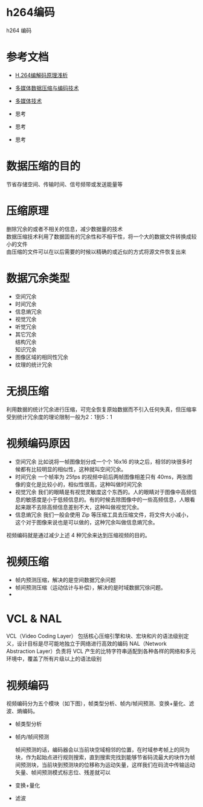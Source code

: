 # h264编码

h264 编码

# 参考文档
* [H.264编解码原理浅析](https://zhuanlan.zhihu.com/p/158392753)
* [多媒体数据压缩与编码技术](https://wenku.baidu.com/view/b4dcc68c9dc3d5bbfd0a79563c1ec5da51e2d672.html?_wkts_=1702972386532)
* [多媒体技术](https://wenku.baidu.com/view/60c4f40e31126edb6e1a100d?aggId=b4dcc68c9dc3d5bbfd0a79563c1ec5da51e2d672&fr=catalogMain_text_ernie_recall_backup_new%3Awk_recommend_main3&_wkts_=1703060843451)

* 思考
* 思考
* 思考

# 数据压缩的目的

  节省存储空间、传输时间、信号频带或发送能量等

# 压缩原理

  删除冗余的或者不相关的信息，减少数据量的技术  
  数据压缩技术利用了数据固有的冗余性和不相干性，将一个大的数据文件转换成较小的文件  
  由压缩的文件可以在以后需要的时候以精确的或近似的方式将源文件恢复出来  

# 数据冗余类型

* 空间冗余
* 时间冗余
* 信息熵冗余
* 视觉冗余
* 听觉冗余
* 其它冗余  
    结构冗余  
    知识冗余  
* 图像区域的相同性冗余
* 纹理的统计冗余

# 无损压缩

利用数据的统计冗余进行压缩，可完全恢复原始数据而不引入任何失真，但压缩率受到统计冗余度的理论限制一般为2：1到5：1


# 视频编码原因

* 空间冗余 比如说将一帧图像划分成一个个 16x16 的块之后，相邻的块很多时候都有比较明显的相似性，这种就叫空间冗余。 
* 时间冗余 一个帧率为 25fps 的视频中前后两帧图像相差只有 40ms，两张图像的变化是比较小的，相似性很高，这种叫做时间冗余   
* 视觉冗余 我们的眼睛是有视觉灵敏度这个东西的。人的眼睛对于图像中高频信息的敏感度是小于低频信息的。有的时候去除图像中的一些高频信息，人眼看起来跟不去除高频信息差别不大，这种叫做视觉冗余。 
* 信息熵冗余 我们一般会使用 Zip 等压缩工具去压缩文件，将文件大小减小，这个对于图像来说也是可以做的，这种冗余叫做信息熵冗余。

视频编码就是通过减少上述 4 种冗余来达到压缩视频的目的。

# 视频压缩

* 帧内预测压缩，解决的是空间数据冗余问题
* 帧间预测压缩（运动估计与补偿），解决的是时域数据冗徐问题。
* 

# VCL & NAL

VCL（Video Coding Layer） 包括核心压缩引擎和块、宏块和片的语法级别定义，设计目标是尽可能地独立于网络进行高效的编码
NAL（Network Abstraction Layer）负责将 VCL 产生的比特字符串适配到各种各样的网络和多元环境中，覆盖了所有片级以上的语法级别




# 视频编码

视频编码分为五个模块（如下图），帧类型分析、帧内/帧间预测、变换+量化、滤波、熵编码。

* 帧类型分析
  
* 帧内/帧间预测
  
  帧间预测的话，编码器会以当前块空域相邻的位置，在时域参考帧上的同为块，作为起始点进行规则搜索，直到搜索完找到能够节省码流最大的块作为帧间预测块，当前块到预测块的位移称为运动矢量，这样我们在码流中传输运动矢量、帧间预测模式标志位、残差就可以

* 变换+量化

* 滤波